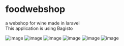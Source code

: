 # foodwebshop
a webshop for wine made in laravel <br>
This application is using Bagisto

![image](https://user-images.githubusercontent.com/72434750/121897464-b2f64c00-cd22-11eb-88df-94b80e10edff.png)
![image](https://user-images.githubusercontent.com/72434750/121897361-93f7ba00-cd22-11eb-806b-03e81869a015.png)
![image](https://user-images.githubusercontent.com/72434750/121897516-c1446800-cd22-11eb-9a14-6ea39eea7762.png)
![image](https://user-images.githubusercontent.com/72434750/121897578-d02b1a80-cd22-11eb-9be7-0f96c4c02df1.png)
![image](https://user-images.githubusercontent.com/72434750/121898367-9870a280-cd23-11eb-941c-f3f852dda3b6.png)
![image](https://user-images.githubusercontent.com/72434750/121897766-ffda2280-cd22-11eb-9bb4-66b48e4b6007.png)

